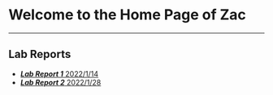 # Welcome to the Home Page of Zac 
---
## Lab Reports
* [***Lab Report 1***    2022/1/14](lab_report1.md)
* [***Lab Report 2***    2022/1/28](lab_report2.md)
